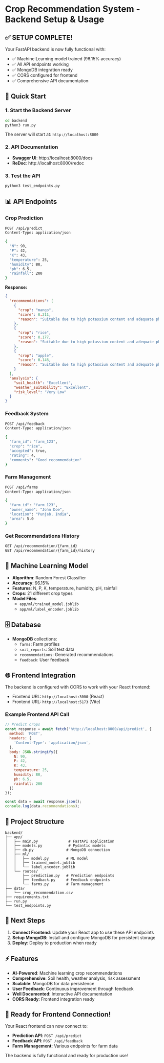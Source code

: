 # Crop Recommendation System - Backend Setup & Usage

## ✅ **SETUP COMPLETE!**

Your FastAPI backend is now fully functional with:
- ✅ Machine Learning model trained (96.15% accuracy)
- ✅ All API endpoints working
- ✅ MongoDB integration ready
- ✅ CORS configured for frontend
- ✅ Comprehensive API documentation

## 🚀 **Quick Start**

### 1. **Start the Backend Server**
```bash
cd backend
python3 run.py
```

The server will start at: `http://localhost:8000`

### 2. **API Documentation**
- **Swagger UI**: http://localhost:8000/docs
- **ReDoc**: http://localhost:8000/redoc

### 3. **Test the API**
```bash
python3 test_endpoints.py
```

## 📊 **API Endpoints**

### **Crop Prediction**
```bash
POST /api/predict
Content-Type: application/json

{
  "N": 90,
  "P": 42,
  "K": 43,
  "temperature": 25,
  "humidity": 80,
  "ph": 6.5,
  "rainfall": 200
}
```

**Response:**
```json
{
  "recommendations": [
    {
      "crop": "mango",
      "score": 0.211,
      "reason": "Suitable due to high potassium content and adequate phosphorus levels"
    },
    {
      "crop": "rice", 
      "score": 0.177,
      "reason": "Suitable due to high potassium content and adequate phosphorus levels"
    },
    {
      "crop": "apple",
      "score": 0.146, 
      "reason": "Suitable due to high potassium content and adequate phosphorus levels"
    }
  ],
  "analysis": {
    "soil_health": "Excellent",
    "weather_suitability": "Excellent", 
    "risk_level": "Very Low"
  }
}
```

### **Feedback System**
```bash
POST /api/feedback
Content-Type: application/json

{
  "farm_id": "farm_123",
  "crop": "rice",
  "accepted": true,
  "rating": 4,
  "comments": "Good recommendation"
}
```

### **Farm Management**
```bash
POST /api/farms
Content-Type: application/json

{
  "farm_id": "farm_123",
  "owner_name": "John Doe",
  "location": "Punjab, India",
  "area": 5.0
}
```

### **Get Recommendations History**
```bash
GET /api/recommendation/{farm_id}
GET /api/recommendation/{farm_id}/history
```

## 🔧 **Machine Learning Model**

- **Algorithm**: Random Forest Classifier
- **Accuracy**: 96.15%
- **Features**: N, P, K, temperature, humidity, pH, rainfall
- **Crops**: 21 different crop types
- **Model Files**: 
  - `app/ml/trained_model.joblib`
  - `app/ml/label_encoder.joblib`

## 🗄️ **Database**

- **MongoDB** collections:
  - `farms`: Farm profiles
  - `soil_reports`: Soil test data
  - `recommendations`: Generated recommendations
  - `feedback`: User feedback

## 🌐 **Frontend Integration**

The backend is configured with CORS to work with your React frontend:
- Frontend URL: `http://localhost:3000` (React)
- Frontend URL: `http://localhost:5173` (Vite)

### **Example Frontend API Call**
```javascript
// Predict crops
const response = await fetch('http://localhost:8000/api/predict', {
  method: 'POST',
  headers: {
    'Content-Type': 'application/json',
  },
  body: JSON.stringify({
    N: 90,
    P: 42,
    K: 43,
    temperature: 25,
    humidity: 80,
    ph: 6.5,
    rainfall: 200
  })
});

const data = await response.json();
console.log(data.recommendations);
```

## 📁 **Project Structure**

```
backend/
├── app/
│   ├── main.py              # FastAPI application
│   ├── models.py            # Pydantic models
│   ├── db.py               # MongoDB connection
│   ├── ml/
│   │   ├── model.py        # ML model
│   │   ├── trained_model.joblib
│   │   └── label_encoder.joblib
│   └── routes/
│       ├── prediction.py   # Prediction endpoints
│       ├── feedback.py     # Feedback endpoints
│       └── farms.py        # Farm management
├── data/
│   └── crop_recommendation.csv
├── requirements.txt
├── run.py
└── test_endpoints.py
```

## 🔄 **Next Steps**

1. **Connect Frontend**: Update your React app to use these API endpoints
2. **Setup MongoDB**: Install and configure MongoDB for persistent storage
3. **Deploy**: Deploy to production when ready

## ⚡ **Features**

- **AI-Powered**: Machine learning crop recommendations
- **Comprehensive**: Soil health, weather analysis, risk assessment  
- **Scalable**: MongoDB for data persistence
- **User Feedback**: Continuous improvement through feedback
- **Well Documented**: Interactive API documentation
- **CORS Ready**: Frontend integration ready

## 🎯 **Ready for Frontend Connection!**

Your React frontend can now connect to:
- **Prediction API**: `POST /api/predict`
- **Feedback API**: `POST /api/feedback`
- **Farm Management**: Various endpoints for farm data

The backend is fully functional and ready for production use!
